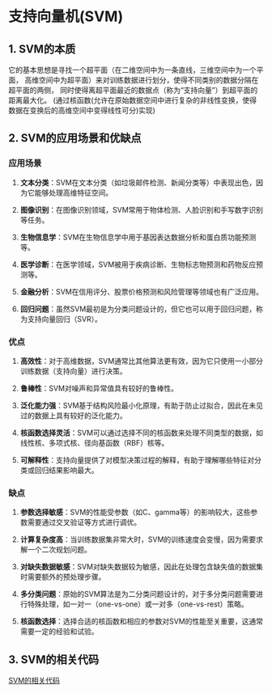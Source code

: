 # 支持向量机(SVM)
## 1. SVM的本质
它的基本思想是寻找一个超平面（在二维空间中为一条直线，三维空间中为一个平面，
高维空间中为超平面）来对训练数据进行划分，使得不同类别的数据分隔在超平面的两侧，
同时使得离超平面最近的数据点（称为“支持向量”）到超平面的距离最大化。
(通过核函数(允许在原始数据空间中进行复杂的非线性变换，使得数据在变换后的高维空间中变得线性可分)实现)
## 2. SVM的应用场景和优缺点
### 应用场景

1. **文本分类**：SVM在文本分类（如垃圾邮件检测、新闻分类等）中表现出色，因为它能够处理高维特征空间。

2. **图像识别**：在图像识别领域，SVM常用于物体检测、人脸识别和手写数字识别等任务。

3. **生物信息学**：SVM在生物信息学中用于基因表达数据分析和蛋白质功能预测等。

4. **医学诊断**：在医学领域，SVM被用于疾病诊断、生物标志物预测和药物反应预测等。

5. **金融分析**：SVM在信用评分、股票价格预测和风险管理等领域也有广泛应用。

6. **回归问题**：虽然SVM最初是为分类问题设计的，但它也可以用于回归问题，称为支持向量回归（SVR）。

### 优点

1. **高效性**：对于高维数据，SVM通常比其他算法更有效，因为它只使用一小部分训练数据（支持向量）进行决策。

2. **鲁棒性**：SVM对噪声和异常值具有较好的鲁棒性。

3. **泛化能力强**：SVM基于结构风险最小化原理，有助于防止过拟合，因此在未见过的数据上具有较好的泛化能力。

4. **核函数选择灵活**：SVM可以通过选择不同的核函数来处理不同类型的数据，如线性核、多项式核、径向基函数（RBF）核等。

5. **可解释性**：支持向量提供了对模型决策过程的解释，有助于理解哪些特征对分类或回归结果影响最大。

### 缺点

1. **参数选择敏感**：SVM的性能受参数（如C、gamma等）的影响较大，这些参数需要通过交叉验证等方式进行调优。

2. **计算复杂度高**：当训练数据集非常大时，SVM的训练速度会变慢，因为需要求解一个二次规划问题。

3. **对缺失数据敏感**：SVM对缺失数据较为敏感，因此在处理包含缺失值的数据集时需要额外的预处理步骤。

4. **多分类问题**：原始的SVM算法是为二分类问题设计的，对于多分类问题需要进行特殊处理，如一对一（one-vs-one）或一对多（one-vs-rest）策略。

5. **核函数选择**：选择合适的核函数和相应的参数对SVM的性能至关重要，这通常需要一定的经验和试验。
## 3. SVM的相关代码

[SVM的相关代码](./SVM.ipynb)

